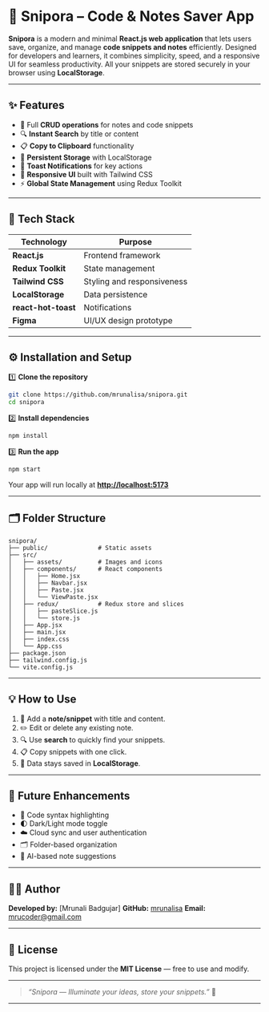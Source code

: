 
# 🌌 **Snipora – Code & Notes Saver App**

**Snipora** is a modern and minimal **React.js web application** that lets users save, organize, and manage **code snippets and notes** efficiently.
Designed for developers and learners, it combines simplicity, speed, and a responsive UI for seamless productivity.
All your snippets are stored securely in your browser using **LocalStorage**.

---

## ✨ **Features**

* 🧾 Full **CRUD operations** for notes and code snippets
* 🔍 **Instant Search** by title or content
* 📋 **Copy to Clipboard** functionality
* 💾 **Persistent Storage** with LocalStorage
* 🔔 **Toast Notifications** for key actions
* 🌈 **Responsive UI** built with Tailwind CSS
* ⚡ **Global State Management** using Redux Toolkit

---

## 🧰 **Tech Stack**

| Technology         | Purpose                    |
| ------------------ | -------------------------- |
| **React.js**       | Frontend framework         |
| **Redux Toolkit**  | State management           |
| **Tailwind CSS**   | Styling and responsiveness |
| **LocalStorage**   | Data persistence           |
| **react-hot-toast** | Notifications              |
| **Figma**          | UI/UX design prototype     |

---

## ⚙️ **Installation and Setup**

1️⃣ **Clone the repository**

```bash
git clone https://github.com/mrunalisa/snipora.git
cd snipora
```

2️⃣ **Install dependencies**

```bash
npm install
```

3️⃣ **Run the app**

```bash
npm start
```

Your app will run locally at **[http://localhost:5173](http://localhost:5173)**

---

## 🗂️ **Folder Structure**

```
snipora/
├── public/              # Static assets
├── src/
│   ├── assets/          # Images and icons
│   ├── components/      # React components
│   │   ├── Home.jsx
│   │   ├── Navbar.jsx
│   │   ├── Paste.jsx
│   │   └── ViewPaste.jsx
│   ├── redux/           # Redux store and slices
│   │   ├── pasteSlice.js
│   │   └── store.js
│   ├── App.jsx
│   ├── main.jsx
│   ├── index.css
│   └── App.css
├── package.json
├── tailwind.config.js
└── vite.config.js
```

---

## 💡 **How to Use**

1. 📝 Add a **note/snippet** with title and content.
2. ✏️ Edit or delete any existing note.
3. 🔍 Use **search** to quickly find your snippets.
4. 📋 Copy snippets with one click.
5. 💾 Data stays saved in **LocalStorage**.

---

## 🌠 **Future Enhancements**

* 🧩 Code syntax highlighting
* 🌓 Dark/Light mode toggle
* ☁️ Cloud sync and user authentication
* 🗂️ Folder-based organization
* 🤖 AI-based note suggestions

---

## 🧑‍💻 **Author**

**Developed by:** [Mrunali Badgujar]
**GitHub:** [mrunalisa](https://github.com/mrunalisa)
**Email:** [mrucoder@gmail.com](mailto:mrucoder@gmail.com)

---

## 📜 **License**

This project is licensed under the **MIT License** — free to use and modify.

---

> *“Snipora — Illuminate your ideas, store your snippets.”* 🌌

---
